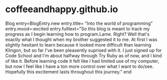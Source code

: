 coffeeandhappy.github.io
========================

Blog
entry=BlogEntry.new
entry.title= "Into the world of programming" 
entry.mood=:excited 
entry.fulltext="So this blog is meant to track my progress as I begin learning how to program.Lame. Right? Well that's exactly what I thought when my brother suggested it to me. At first I was slightly hesitant to learn because it looked more difficult than learning Klingon, but so far I've been pleasently suprised with it. I just signed up for Code School and I'm about halfway through Try Ruby as of now, and I kind of like it. Before learning code it felt like I had limited use of my computer, but now I feel like I have a ton more control over what I want to do/see. Hopefully this excitement lasts throughout this journey."
end
